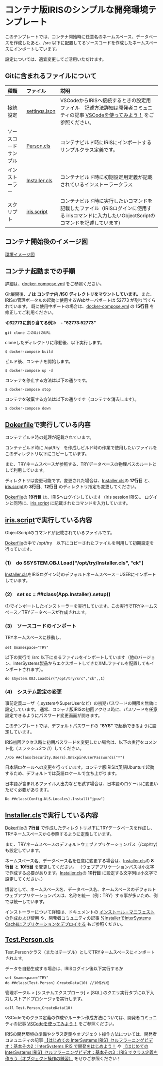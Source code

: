 # コンテナ版IRISのシンプルな開発環境テンプレート
このテンプレートでは、コンテナ開始時に任意名のネームスペース、データベースを作成したあと、/src 以下に配置してるソースコードを作成したネームスペースにインポートしています。

設定については、適宜変更してご活用いただけます。


## Gitに含まれるファイルについて

|種類|ファイル|説明|
|:--|:--|:--|
|接続設定|[settings.json](/.vscode/settings.json)|VSCodeからIRISへ接続するときの設定用ファイル　記述方法詳細は開発者コミュニティの記事 [VSCodeを使ってみよう！](https://jp.community.intersystems.com/node/482976/japanese) をご参照ください。|
|ソースコードサンプル|[Person.cls](/src/Test/Person.cls)|コンテナビルド時にIRISにインポートするサンプルクラス定義です。|
|インストーラー|[Installer.cls](./Installer.cls)|コンテナビルド時に初期設定用定義が記載されているインストーラークラス|
|スクリプト|[iris.script](./iris.script)|コンテナビルド時に実行したいコマンドを記載したファイル（IRISログインに使用する irisコマンドに入力したいObjectScriptのコマンドを記述しています）|


## コンテナ開始後のイメージ図
[環境イメージ図](/templateimage.png)


## コンテナ起動までの手順
詳細は、[docker-compose.yml](./docker-compose.yml) をご参照ください。

Git展開後、**./ は コンテナ内 /ISC ディレクトリをマウントしています。**
また、IRISの管理ポータルの起動に使用するWebサーバポートは 52773 が割り当てられています。
既に使用中ポートの場合は、[docker-compose.yml](./docker-compose.yml) の **15行目** を修正してご利用ください。

**≪62773に割り当てる例≫　- "62773:52773"**

```
git clone このGitのURL
```
cloneしたディレクトリに移動後、以下実行します。

```
$ docker-compose build
```
ビルド後、コンテナを開始します。
```
$ docker-compose up -d
```
コンテナを停止する方法は以下の通りです。
```
$ docker-compose stop
```
コンテナを破棄する方法は以下の通りです（コンテナを消去します）。
```
$ docker-compose down
```



## [Dokerfile](./Dockerfile)で実行している内容
コンテナビルド時の処理が記載されています。

コンテナビルド時に /opt/try　を作成しビルド時の作業で使用したいファイルをこのディレクトリ以下にコピーしています。

また、TRYネームスペースが参照する、TRYデータベースの物理パスのルートとして利用しています。

ディレクトリは変更可能です。変更された場合は、[Installer.cls](./Installer.cls)の **17行目** と、[iris.script](./iris.script)の **3行目**、**12行目** のディレクトリ指定も変更してください。

[Dokerfile](./Dockerfile)の **19行目** は、IRISへログインしています（iris session IRIS）。
ログインと同時に、[iris.script](./iris.script) に記載されたコマンドを入力しています。


## [iris.script](./iris.script)で実行している内容
ObjectScriptのコマンドが記載されているファイルです。

[Dokerfile](./Dockerfile)の中で /opt/try　以下にコピーされたファイルを利用して初期設定を行っています。

### (1)　do $SYSTEM.OBJ.Load("/opt/try/Installer.cls", "ck")

[Installer.cls](./Installer.cls)をIRISログイン時のデフォルトネームスペース＝USERにインポートしています。

### (2)　set sc = ##class(App.Installer).setup()

(1)でインポートしたインストーラーを実行しています。この実行でTRYネームスペース／TRYデータベースが作成されます。


### (3)　ソースコードのインポート

TRYネームスペースに移動し、

    set $namespace="TRY"　

以下の実行で /src 以下にあるファイルをインポートしています（他のバージョン、InterSystems製品からエクスポートしてきたXMLファイルを配置してもインポートされます）。

    do $System.OBJ.LoadDir("/opt/try/src","ck",,1)



### (4)　システム設定の変更
事前定義ユーザ（_systemやSuperUserなど）の初期パスワードの期限を無効に設定しています。
通常、コンテナ版IRISの初回アクセス時に、パスワードを任意設定できるようにパスワード変更画面が開きます。

このテンプレートでは、デフォルトパスワードの **"SYS"** で起動できるように設定しています。

IRIS初回アクセス時に初期パスワードを変更したい場合は、以下の実行をコメント化（スラッシュ2つ //）してください。
 
    //Do ##class(Security.Users).UnExpireUserPasswords("*")

日本語ロケールへの変更を行っています。コンテナ版IRISは英語Ubuntuで起動するため、デフォルトでは英語ロケールで立ち上がります。

日本語が含まれるファイル入出力などを試す場合は、日本語のロケールに変更いただく必要があります。

    Do ##class(Config.NLS.Locales).Install("jpuw")



## [Installer.cls](./Installer.cls)で実行している内容

[Dokerfile](./Dockerfile)の **7行目** で作成したディレクトリ以下にTRYデータベースを作成し、TRYネームスペースから参照するように定義しています。

また、TRYネームスペースのデフォルトウェブアプリケーションパス（/csp/try）も設定しています。

ネームスペース名、データベース名を任意に変更する場合は、[Installer.cls](./Installer.cls)の **8行目** と **10行目** を変更してください。
（ウェブアプリケーションパスは小文字で作成する必要があります。[Installer.cls](./Installer.cls)の **10行目** に設定する文字列は小文字で設定してください。）

慣習として、ネームスペース名、データベース名、ネームスペースのデフォルトウェブアプリケーションパスは、名称を統一（例：TRY）する事が多いため、例では統一しています。

インストーラーについて詳細は、ドキュメントの [インストール・マニフェストの作成および使用](https://docs.intersystems.com/irislatestj/csp/docbook/DocBook.UI.Page.cls?KEY=GCI_manifest) や、開発者コミュニティの記事 [%InstallerでInterSystems Cachéにアプリケーションをデプロイする](https://jp.community.intersystems.com/node/478966/japanese) もご参照ください。


## [Test.Person.cls](/src/Test/Person.cls)
Test.Personクラス（またはテーブル）としてTRYネームスペースにインポートされます。

データを自動生成する場合は、IRISログイン後以下実行するか
```
set $namespace="TRY"
do ##class(Test.Person).CreateData(10) //10件作成
```
管理ポータル > [システムエクスプローラ] > [SQL] のクエリ実行タブに以下入力しストアドプロシージャを実行します。
```
call Test.Person_CreateData(10)
```
VSCodeでのクラス定義の作成やルーチン作成方法については、開発者コミュニティの記事 [VSCodeを使ってみよう！](https://jp.community.intersystems.com/node/482976/japanese) をご参照ください。

IRISの開発環境の準備やクラス定義やオブジェクト操作方法については、開発者コミュニティの記事 [【はじめての InterSystems IRIS】セルフラーニングビデオ：基本その2：InterSystems IRIS で開発をはじめよう！](https://jp.community.intersystems.com/node/478601/japanese) や [【はじめての InterSystems IRIS】セルフラーニングビデオ：基本その3：IRIS でクラス定義を作ろう（オブジェクト操作の練習）](https://jp.community.intersystems.com/node/478606/japanese) をぜひご参照ください！